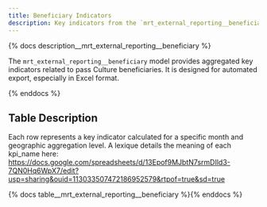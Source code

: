 ```yaml
---
title: Beneficiary Indicators
description: Key indicators from the `mrt_external_reporting__beneficiary` model.
---
```


{% docs description__mrt_external_reporting__beneficiary %}

The `mrt_external_reporting__beneficiary` model provides aggregated key indicators related to pass Culture beneficiaries.
It is designed for automated export, especially in Excel format.

{% enddocs %}

## Table Description

Each row represents a key indicator calculated for a specific month and geographic aggregation level.
A lexique details the meaning of each kpi_name here: https://docs.google.com/spreadsheets/d/13Epof9MJbtN7srmDIld3-7QN0Hq6WpX7/edit?usp=sharing&ouid=113033507472186952579&rtpof=true&sd=true

{% docs table__mrt_external_reporting__beneficiary %}{% enddocs %}
